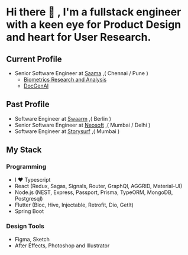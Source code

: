 # Hi there 👋 , I'm a fullstack engineer with a keen eye for **Product Design** and heart for **User Research**. 

## Current Profile
- Senior Software Engineer at [Saama](https://saama.com) ,( Chennai / Pune )
  - [Biometrics Research and Analysis](https://www.saama.com/platform/products/biometrics-research-and-analysis-information-network-brain/)
  - [DocGenAI](https://www.saama.com/platform/products/ai-powered-document-generator/)

## Past Profile
- Software Engineer at [Swaarm](https://www.swaarm.com/) ,( Berlin )
- Senior Software Engineer at [Neosoft](https://www.neosofttech.com/) ,( Mumbai / Delhi )
- Software Engineer at [Storysurf](https://www.storysurf.app/read) ,( Mumbai )
  
## My Stack

### Programming
- I ❤️ Typescript
- React (Redux, Sagas, Signals, Router, GraphQl, AGGRID, Material-UI)
- Node.js (NEST, Express, Passport, Prisma, TypeORM, MongoDB, Postgresql)
- Flutter (Bloc, Hive, Injectable, Retrofit, Dio, GetIt)
- Spring Boot

### Design Tools
- Figma, Sketch
- After Effects, Photoshop and Illustrator
